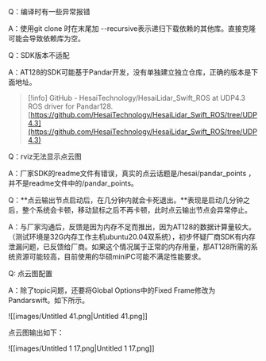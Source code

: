 Q：编译时有一些异常报错

A：使用git clone 时在末尾加 --recursive表示递归下载依赖的其他库。直接克隆可能会导致依赖库为空。

  

Q：SDK版本不适配

A：AT128的SDK可能基于Pandar开发，没有单独建立独立仓库，正确的版本是下面地址。

> [!info] GitHub - HesaiTechnology/HesaiLidar_Swift_ROS at UDP4.3  
> ROS driver for Pandar128.  
> [https://github.com/HesaiTechnology/HesaiLidar_Swift_ROS/tree/UDP4.3](https://github.com/HesaiTechnology/HesaiLidar_Swift_ROS/tree/UDP4.3)  

  

Q：rviz无法显示点云图

A：厂家SDK的readme文件有错误，真实的点云话题是/hesai/pandar_points ，并不是readme文件中的/pandar_points。

  

Q：**点云输出节点启动后，在几分钟内就会卡死退出。**表现是启动几分钟之后，整个系统会卡顿，移动鼠标之后不再卡顿，此时点云输出节点会异常停止。

A：与厂家沟通后，反馈是因为内存不足而推出，因为AT128的数据计算量较大。（测试环境是32G内存工作主机ubuntu20.04双系统），初步怀疑厂商SDK有内存泄漏问题，已反馈给厂商。如果这个情况属于正常的内存用量，那AT128所需的系统资源可能较高，目前使用的华硕miniPC可能不满足性能要求。

  

Q: 点云图配置

A：除了topic问题，还要将Global Options中的Fixed Frame修改为Pandarswift。如下所示。

![[images/Untitled 41.png|Untitled 41.png]]

点云图输出如下：

![[images/Untitled 1 17.png|Untitled 1 17.png]]